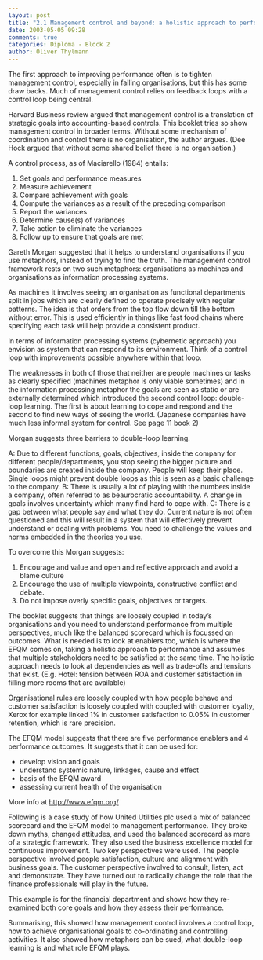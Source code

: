 ```yaml
---
layout: post
title: "2.1 Management control and beyond: a holistic approach to performance improvement"
date: 2003-05-05 09:28
comments: true
categories: Diploma - Block 2
author: Oliver Thylmann
---
```



The first approach to improving performance often is to tighten management control, especially in failing organisations, but this has some draw backs. Much of management control relies on feedback loops with a control loop being central.





Harvard Business review argued that management control is a translation of strategic goals into accounting-based controls. This booklet tries so show management control in broader terms. Without some mechanism of coordination and control there is no organisation, the author argues. (Dee Hock argued that without some shared belief there is no organisation.)

A control process, as of Maciarello (1984) entails:
1.  Set goals and performance measures
2.  Measure achievement
3.  Compare achievement with goals
4.  Compute the variances as a result of the preceding comparison
5.  Report the variances
6.  Determine cause(s) of variances
7.  Take action to eliminate the variances
8.  Follow up to ensure that goals are met

Gareth Morgan suggested that it helps to understand organisations if you use metaphors, instead of trying to find the truth. The management control framework rests on two such metaphors: organisations as machines and organisations as information processing systems.

As machines it involves seeing an organisation as functional departments split in jobs which are clearly defined to operate precisely with regular patterns. The idea is that orders from the top flow down till the bottom without error. This is used efficiently in things like fast food chains where specifying each task will help provide a consistent product.

In terms of information processing systems (cybernetic approach) you envision as system that can respond to its environment. Think of a control loop with improvements possible anywhere within that loop.

The weaknesses in both of those that neither are people machines or tasks as clearly specified (machines metaphor is only viable sometimes) and in the information processing metaphor the goals are seen as static or are externally determined which introduced the second control loop: double-loop learning. The first is about learning to cope and respond and the second to find new ways of seeing the world. (Japanese companies have much less informal system for control. See page 11 book 2)

Morgan suggests three barriers to double-loop learning.

A: Due to different functions, goals, objectives, inside the company for different people/departments, you stop seeing the bigger picture and boundaries are created inside the company. People will keep their place. Single loops might prevent double loops as this is seen as a basic challenge to the company.
B: There is usually a lot of playing with the numbers inside a company, often referred to as beaurocratic accountability. A change in goals involves uncertainty which many find hard to cope with.
C: There is a gap between what people say and what they do. Current nature is not often questioned and this will result in a system that will effectively prevent understand or dealing with problems. You need to challenge the values and norms embedded in the theories you use.

To overcome this Morgan suggests:
1.  Encourage and value and open and reflective approach and avoid a blame culture
2.  Encourage the use of multiple viewpoints, constructive conflict and debate.
3.  Do not impose overly specific goals, objectives or targets.

The booklet suggests that things are loosely coupled in today’s organisations and you need to understand performance from multiple perspectives, much like the balanced scorecard which is focussed on outcomes. What is needed is to look at enablers too, which is where the EFQM comes on, taking a holistic approach to performance and assumes that multiple stakeholders need to be satisfied at the same time. The holistic approach needs to look at dependencies as well as trade-offs and tensions that exist. (E.g. Hotel: tension between ROA and customer satisfaction in filling more rooms that are available)

Organisational rules are loosely coupled with how people behave and customer satisfaction is loosely coupled with coupled with customer loyalty, Xerox for example linked 1% in customer satisfaction to 0.05% in customer retention, which is rare precision.

The EFQM model suggests that there are five performance enablers and 4 performance outcomes. It suggests that it can be used for:


* develop vision and goals
* understand systemic nature, linkages, cause and effect 
* basis of the EFQM award
* assessing current health of the organisation


More info at http://www.efqm.org/

Following is a case study of how United Utilities plc used a mix of balanced scorecard and the EFQM model to management performance. They broke down myths, changed attitudes, and used the balanced scorecard as more of a strategic framework. They also used the business excellence model for continuous improvement. Two key perspectives were used. The people perspective involved people satisfaction, culture and alignment with business goals. The customer perspective involved to consult, listen, act and demonstrate. They have turned out to radically change the role that the finance professionals will play in the future.

This example is for the financial department and shows how they re-examined both core goals and how they assess their performance.

Summarising, this showed how management control involves a control loop, how to achieve organisational goals to co-ordinating and controlling activities. It also showed how metaphors can be sued, what double-loop learning is and what role EFQM plays.


